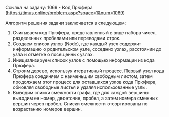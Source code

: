 Ссылка на задачу: 1069 - Код Прюфера (https://timus.online/problem.aspx?space=1&num=1069)

Алгоритм решения задачи заключается в следующем:

1. Считываем код Прюфера, представленный в виде набора чисел, разделенных пробелами или переводами строк.
2. Создаем список узлов (Node), где каждый узел содержит информацию о родительском узле, соседних узлах,
расстоянии до узла и отметке о посещенных узлах.
3. Инициализируем список узлов с помощью информации из кода Прюфера.
4. Строим дерево, используя итеративный процесс. Первый узел кода Прюфера соединяем с наименьшим свободным листом, затем
продолжаем этот процесс для оставшихся узлов кода Прюфера, обновляя свободные листья и удаляя использованные узлы.
5. Выводим списки смежности графа, где для каждой вершины выводим ее номер, двоеточие, пробел, а затем номера смежных
вершин через пробел. Списки смежности отсортированы по возрастанию номеров вершин.